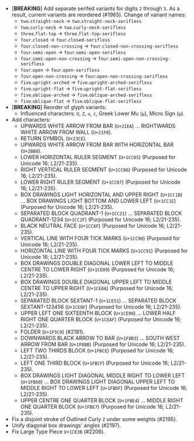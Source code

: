 * \[**BREAKING**\] Add separate serifed variants for digits `2` through `5`. As a result, current variants are reordered (#1965). Change of variant names:
  - `two`.`straight-neck` → `two`.`straight-neck-serifless`
  - `two`.`curly-neck` → `two`.`curly-neck-serifless`
  - `three`.`flat-top` → `three`.`flat-top-serifless`
  - `four`.`closed` → `four`.`closed-serifless`
  - `four`.`closed-non-crossing` → `four`.`closed-non-crossing-serifless`
  - `four`.`semi-open` → `four`.`semi-open-serifless`
  - `four`.`semi-open-non-crossing` → `four`.`semi-open-non-crossing-serifless`
  - `four`.`open` → `four`.`open-serifless`
  - `four`.`open-non-crossing` → `four`.`open-non-crossing-serifless`
  - `five`.`upright-arched` → `five`.`upright-arched-serifless`
  - `five`.`upright-flat` → `five`.`upright-flat-serifless`
  - `five`.`oblique-arched` → `five`.`oblique-arched-serifless`
  - `five`.`oblique-flat` → `five`.`oblique-flat-serifless`
* \[**BREAKING**\] Reorder of glyph variants:
   - Influenced characters: `U`, `Z`, `u`, `z`, Greek Lower Mu (`μ`), Micro Sign (`µ`).
* Add characters:
  - UPWARDS WHITE ARROW FROM BAR (`U+21EA`) ... RIGHTWARDS WHITE ARROW FROM WALL (`U+21F0`).
  - RETURN SYMBOL (`U+23CE`).
  - UPWARDS WHITE ARROW FROM BAR WITH HORIZONTAL BAR (`U+2BB8`).
  - LOWER HORIZONTAL RULER SEGMENT (`U+1CC05`)  (Purposed for Unicode 16; L2/21-235).
  - RIGHT VERTICAL RULER SEGMENT (`U+1CC06`)  (Purposed for Unicode 16; L2/21-235).
  - LOWER RIGHT RULER SEGMENT (`U+1CC07`)  (Purposed for Unicode 16; L2/21-235).
  - BOX DRAWINGS LIGHT HORIZONTAL AND UPPER RIGHT (`U+1CC1B`) ... BOX DRAWINGS LIGHT BOTTOM AND LOWER LEFT (`U+1CC1E`)  (Purposed for Unicode 16; L2/21-235).
  - SEPARATED BLOCK QUADRANT-1 (`U+1CC21`) ... SEPARATED BLOCK QUADRANT-1234 (`U+1CC2F`)  (Purposed for Unicode 16; L2/21-235).
  - BLACK NEUTRAL FACE (`U+1CC6F`)  (Purposed for Unicode 16; L2/21-235).
  - VERTICAL LINE WITH FOUR TICK MARKS (`U+1CC90`)  (Purposed for Unicode 16; L2/21-235).
  - HORIZONTAL LINE WITH FOUR TICK MARKS (`U+1CC91`)  (Purposed for Unicode 16; L2/21-235).
  - BOX DRAWINGS DOUBLE DIAGONAL LOWER LEFT TO MIDDLE CENTRE TO LOWER RIGHT (`U+1CE09`)  (Purposed for Unicode 16; L2/21-235).
  - BOX DRAWINGS DOUBLE DIAGONAL UPPER LEFT TO MIDDLE CENTRE TO UPPER RIGHT (`U+1CE0A`)  (Purposed for Unicode 16; L2/21-235).
  - SEPARATED BLOCK SEXTANT-1 (`U+1CE51`) ... SEPARATED BLOCK SEXTANT-123456 (`U+1CE8F`)  (Purposed for Unicode 16; L2/21-235).
  - UPPER LEFT ONE SIXTEENTH BLOCK (`U+1CE90`) ... LOWER HALF RIGHT ONE QUARTER BLOCK (`U+1CEAF`)  (Purposed for Unicode 16; L2/21-235).
  - FOLDER (`U+1F5C0`) (#2181).
  - DOWNWARDS BLACK ARROW TO BAR (`U+1F8B3`) ... SOUTH WEST ARROW FROM BAR (`U+1F8BB`)  (Purposed for Unicode 16; L2/21-235).
  - LEFT TWO THIRDS BLOCK (`U+1FBCE`)  (Purposed for Unicode 16; L2/21-235).
  - LEFT ONE THIRD BLOCK (`U+1FBCF`)  (Purposed for Unicode 16; L2/21-235).
  - BOX DRAWINGS LIGHT DIAGONAL MIDDLE RIGHT TO LOWER LEFT (`U+1FBD0`) ... BOX DRAWINGS LIGHT DIAGONAL UPPER LEFT TO MIDDLE RIGHT TO LOWER LEFT (`U+1FBDF`)  (Purposed for Unicode 16; L2/21-235).
  - UPPER CENTRE ONE QUARTER BLOCK (`U+1FBE4`) ... MIDDLE RIGHT ONE QUARTER BLOCK (`U+1FBE7`)  (Purposed for Unicode 16; L2/21-235).
* Fix a disjoint stroke of Outlined Curly `Z` under some weights (#2195).
* Unify diagonal box drawings' angles (#2197).
* Fix Large Type Piece `U+1CE3B` (#2206).
